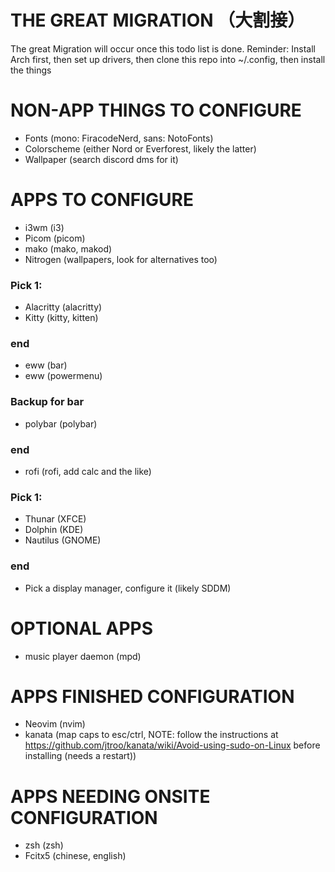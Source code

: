 # THE GREAT MIGRATION （大割接）
The great Migration will occur once this todo list is done.
Reminder: Install Arch first, then set up drivers, then clone this repo into ~/.config, then install the things

# NON-APP THINGS TO CONFIGURE
- Fonts (mono: FiracodeNerd, sans: NotoFonts)
- Colorscheme (either Nord or Everforest, likely the latter)
- Wallpaper (search discord dms for it)

# APPS TO CONFIGURE
- i3wm (i3)
- Picom (picom)
- mako (mako, makod)
- Nitrogen (wallpapers, look for alternatives too)
### Pick 1:
- Alacritty (alacritty)
- Kitty (kitty, kitten)
### end
- eww (bar)
- eww (powermenu)
### Backup for bar
- polybar (polybar)
### end
- rofi (rofi, add calc and the like)
### Pick 1:
- Thunar (XFCE)
- Dolphin (KDE)
- Nautilus (GNOME)
### end
- Pick a display manager, configure it (likely SDDM)

# OPTIONAL APPS
- music player daemon (mpd)

# APPS FINISHED CONFIGURATION
- Neovim (nvim)
- kanata (map caps to esc/ctrl, NOTE: follow the instructions at https://github.com/jtroo/kanata/wiki/Avoid-using-sudo-on-Linux before installing (needs a restart))

# APPS NEEDING ONSITE CONFIGURATION
- zsh (zsh)
- Fcitx5 (chinese, english)

